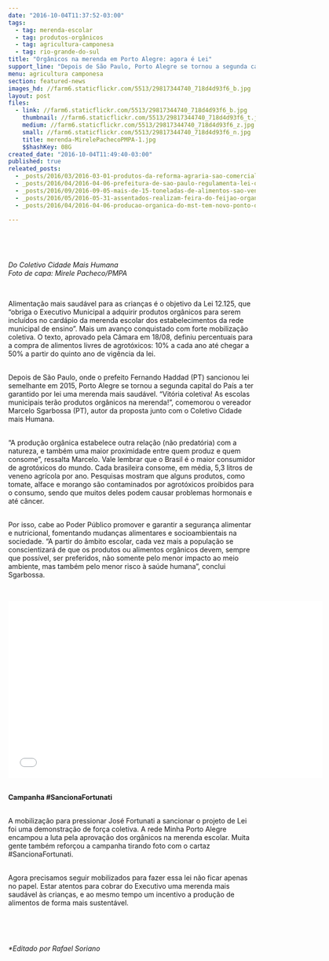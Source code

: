 ```yaml
---
date: "2016-10-04T11:37:52-03:00"
tags:
  - tag: merenda-escolar
  - tag: produtos-orgânicos
  - tag: agricultura-camponesa
  - tag: rio-grande-do-sul
title: "Orgânicos na merenda em Porto Alegre: agora é Lei"
support_line: "Depois de São Paulo, Porto Alegre se tornou a segunda capital do País a ter garantido por lei uma merenda mais saudável."
menu: agricultura camponesa
section: featured-news
images_hd: //farm6.staticflickr.com/5513/29817344740_718d4d93f6_b.jpg
layout: post
files:
  - link: //farm6.staticflickr.com/5513/29817344740_718d4d93f6_b.jpg
    thumbnail: //farm6.staticflickr.com/5513/29817344740_718d4d93f6_t.jpg
    medium: //farm6.staticflickr.com/5513/29817344740_718d4d93f6_z.jpg
    small: //farm6.staticflickr.com/5513/29817344740_718d4d93f6_n.jpg
    title: merenda-MirelePachecoPMPA-1.jpg
    $$hashKey: 08G
created_date: "2016-10-04T11:49:40-03:00"
published: true
releated_posts:
  - _posts/2016/03/2016-03-01-produtos-da-reforma-agraria-sao-comercializados-em-shoping-da-capital-sergipana.md
  - _posts/2016/04/2016-04-06-prefeitura-de-sao-paulo-regulamenta-lei-que-torna-obrigatorio-alimentos-organicos-nas-merendas-escolares.md
  - _posts/2016/09/2016-09-05-mais-de-15-toneladas-de-alimentos-sao-vendidos-na-1a-feira-capixaba-de-produtos-da-reforma-agraria.md
  - _posts/2016/05/2016-05-31-assentados-realizam-feira-do-feijao-organico-no-rs.md
  - _posts/2016/04/2016-04-06-producao-organica-do-mst-tem-novo-ponto-de-venda-em-porto-alegre.md

---
```

<p>&nbsp;</p>

<p>&nbsp;</p>

<p><em>Do Coletivo Cidade Mais Humana<br />
Foto de capa: Mirele Pacheco/PMPA</em></p>

<p>&nbsp;</p>

<p>Alimenta&ccedil;&atilde;o mais saud&aacute;vel para as crian&ccedil;as &eacute; o objetivo da Lei 12.125, que &ldquo;obriga o Executivo Municipal a adquirir produtos org&acirc;nicos para serem inclu&iacute;dos no card&aacute;pio da merenda escolar dos estabelecimentos da rede municipal de ensino&rdquo;. Mais um avan&ccedil;o conquistado com forte mobiliza&ccedil;&atilde;o coletiva. O texto, aprovado pela C&acirc;mara em 18/08, definiu percentuais para a compra de alimentos livres de agrot&oacute;xicos: 10% a cada ano at&eacute; chegar a 50% a partir do quinto ano de vig&ecirc;ncia da lei.</p>

<p><br />
Depois de S&atilde;o Paulo, onde o prefeito Fernando Haddad (PT) sancionou lei semelhante em 2015, Porto Alegre se tornou a segunda capital do Pa&iacute;s a ter garantido por lei uma merenda mais saud&aacute;vel. &ldquo;Vit&oacute;ria coletiva! As escolas municipais ter&atilde;o produtos org&acirc;nicos na merenda!&rdquo;, comemorou o vereador Marcelo Sgarbossa (PT), autor da proposta junto com o Coletivo Cidade mais Humana.</p>

<p><br />
&ldquo;A produ&ccedil;&atilde;o org&acirc;nica estabelece outra rela&ccedil;&atilde;o (n&atilde;o predat&oacute;ria) com a natureza, e tamb&eacute;m uma maior proximidade entre quem produz e quem consome&rdquo;, ressalta Marcelo. Vale lembrar que o Brasil &eacute; o maior consumidor de agrot&oacute;xicos do mundo. Cada brasileira consome, em m&eacute;dia, 5,3 litros de veneno agr&iacute;cola por ano. Pesquisas mostram que alguns produtos, como tomate, alface e morango s&atilde;o contaminados por agrot&oacute;xicos proibidos para o consumo, sendo que muitos deles podem causar problemas hormonais e at&eacute; c&acirc;ncer.</p>

<p><br />
Por isso, cabe ao Poder P&uacute;blico promover e garantir a seguran&ccedil;a alimentar e nutricional, fomentando mudan&ccedil;as alimentares e socioambientais na sociedade. &ldquo;A partir do &acirc;mbito escolar, cada vez mais a popula&ccedil;&atilde;o se conscientizar&aacute; de que os produtos ou alimentos org&acirc;nicos devem, sempre que poss&iacute;vel, ser preferidos, n&atilde;o somente pelo menor impacto ao meio ambiente, mas tamb&eacute;m pelo menor risco &agrave; sa&uacute;de humana&rdquo;, conclui Sgarbossa.</p>

<p>&nbsp;</p>

<p><iframe allowfullscreen="" frameborder="0" height="360" src="//www.youtube.com/embed/p0tqIk0kX0w" width="640"></iframe></p>

<p><br />
<strong>Campanha #SancionaFortunati</strong></p>

<p><br />
A mobiliza&ccedil;&atilde;o para pressionar Jos&eacute; Fortunati a sancionar o projeto de Lei foi uma demonstra&ccedil;&atilde;o de for&ccedil;a coletiva. A rede Minha Porto Alegre encampou a luta pela aprova&ccedil;&atilde;o dos org&acirc;nicos na merenda escolar. Muita gente tamb&eacute;m refor&ccedil;ou a campanha tirando foto com o cartaz #SancionaFortunati.</p>

<p><br />
Agora precisamos seguir mobilizados para fazer essa lei n&atilde;o ficar apenas no papel. Estar atentos para cobrar do Executivo uma merenda mais saud&aacute;vel &agrave;s crian&ccedil;as, e ao mesmo tempo um incentivo a produ&ccedil;&atilde;o de alimentos de forma mais sustent&aacute;vel.</p>

<p>&nbsp;</p>

<p>&nbsp;</p>

<p><em>*Editado por Rafael Soriano</em></p>
